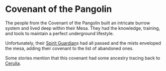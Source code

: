 # Covenant of the Pangolin

The people from the Covenant of the Pangolin built an intricate burrow system and lived deep within their Mesa. They had the knowledge, training, and tools to maintain a perfect underground lifestyle. 

Unfortunately, their [Spirit Guardian](Spirit%20Guardian%2012475a22781a808d9aa0c2bac0158cad.md)s had all passed and the mists enveloped the mesa, adding their covenant to the list of abandoned ones.

Some stories mention that this covenant had some ancestry tracing back to [Cerulia](Cerulia%208fad80600fff487ab3fd9d21ef4f94c7.md).